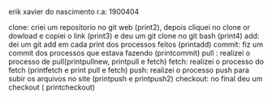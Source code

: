 erik xavier do nascimento r.a: 1900404

clone: criei um repositorio no git web (print2), depois cliquei no clone or dowload e copiei o link (print3) e deu um git clone no git bash (print4)
add: dei um git add em cada print dos processos feitos (printadd)
commit: fiz um commit dos processos que estava fazendo (printcommit)
pull : realizei o processo de pull(printpullnew, printpull e fetch)
fetch: realizei o processo do fetch (printfetch e print pull e fetch)
push: realizei o processo push para subir os arquivos no site (printpush e printpush2)
checkout: no final deu um checkout ( printcheckout)